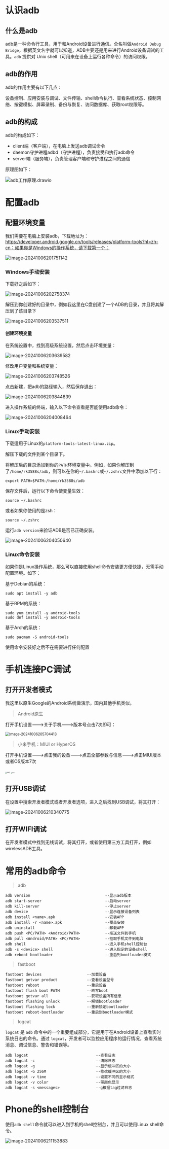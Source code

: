 # 认识adb

## 什么是adb

adb是一种命令行工具，用于和Android设备进行通信。全名叫做`Android Debug Bridge`，根据英文名字就可以知道，ADB主要还是用来进行Android设备调试的工具。`adb` 提供对 Unix shell（可用来在设备上运行各种命令）的访问权限。



## adb的作用

adb的作用主要有以下几点：

设备控制、应用安装与调试、文件传输、shell命令执行、查看系统状态、控制网络、按键模拟、屏幕录制、备份与恢复、访问数据库、获取root权限等。



## adb的构成

adb的构成如下：

- client端（客户端），在电脑上发送adb调试命令
- daemon守护进程adbd（守护进程），负责接受和执行adb命令
- server端（服务端），负责管理客户端和守护进程之间的通信

原理图如下：

![adb工作原理.drawio](./%E8%AE%A4%E8%AF%86ADB.assets/adb%E5%B7%A5%E4%BD%9C%E5%8E%9F%E7%90%86.drawio-1728220514903-3.png)



# 配置adb

## 配置环境变量

我们需要在电脑上安装adb，下载地址为：https://developer.android.google.cn/tools/releases/platform-tools?hl=zh-cn；如果你是Windows的操作系统，请下载第一个：

![image-20241006201751142](./%E8%AE%A4%E8%AF%86ADB.assets/image-20241006201751142.png)

### Windows手动安装

下载好之后如下：

![image-20241006202758374](./%E8%AE%A4%E8%AF%86ADB.assets/image-20241006202758374.png)

解压到你创建好的目录中，例如我这里在C盘创建了一个ADB的目录，并且将其解压到了该目录下

![image-20241006203537511](./%E8%AE%A4%E8%AF%86ADB.assets/image-20241006203537511.png)

#### 创建环境变量

在系统设置中，找到高级系统设置，然后点击环境变量：

![image-20241006203639582](./%E8%AE%A4%E8%AF%86ADB.assets/image-20241006203639582.png)

修改用户变量和系统变量：

![image-20241006203748526](./%E8%AE%A4%E8%AF%86ADB.assets/image-20241006203748526.png)

点击新建，把adb的路径输入，然后保存退出：

![image-20241006203844839](./%E8%AE%A4%E8%AF%86ADB.assets/image-20241006203844839.png)

进入操作系统的终端，输入以下命令查看是否能使用adb命令：

![image-20241006204008464](./%E8%AE%A4%E8%AF%86ADB.assets/image-20241006204008464.png)



### Linux手动安装

下载适用于Linux的`platform-tools-latest-linux.zip`。

解压下载的文件到某个目录下。

将解压后的目录添加到你的`PATH`环境变量中。例如，如果你解压到了`/home/rk3588s/adb`，则可以在你的`~/.bashrc`或`~/.zshrc`文件中添加以下行：

```
export PATH=$PATH:/home/rk3588s/adb
```

保存文件后，运行以下命令使变量生效：

```
source ~/.bashrc
```

或者如果你使用的是zsh：

```
source ~/.zshrc
```

运行`adb version`来验证ADB是否已正确安装。

![image-20241006204050640](./%E8%AE%A4%E8%AF%86ADB.assets/image-20241006204050640.png)



### Linux命令安装

如果你是Linux操作系统，那么可以直接使用shell命令安装更方便快捷，无需手动配置环境。如下：

基于Debian的系统：

```shell
sudo apt install -y adb
```

基于RPM的系统：

```shell
sudo yum install -y android-tools
sudo dnf install -y android-tools
```

基于Arch的系统：

```shell
sudo pacman -S android-tools
```

使用命令安装好之后不在需要进行任何配置



# 手机连接PC调试

## 打开开发者模式

我这里以原生Google的Android系统做演示，国内其他手机类似。

> Android原生

打开手机设置--->关于手机--->版本号点击7次即可：

<img src="./%E8%AE%A4%E8%AF%86ADB.assets/image-20241006205704413.png" alt="image-20241006205704413" style="zoom: 80%;" />

> 小米手机：MIUI or HyperOS

打开手机设置--->点击我的设备--->点击全部参数与信息--->点击MIUI版本或者OS版本7次

<img src="./%E8%AE%A4%E8%AF%86ADB.assets/K40.jpg" alt="K40" style="zoom: 33%;" />

<img src="./%E8%AE%A4%E8%AF%86ADB.assets/K60.jpg" alt="K60" style="zoom: 25%;" />



## 打开USB调试

在设置中搜索开发者模式或者开发者选项，进入之后找到USB调试，将其打开：

![image-20241006210340775](./%E8%AE%A4%E8%AF%86ADB.assets/image-20241006210340775.png)



## 打开WIFI调试

在开发者模式中找到无线调试，将其打开，或者使用第三方工具打开，例如wirelessADB工具。



# 常用的adb命令

> adb

```shell
adb version									--显示adb版本
adb start-server							--启动server
adb kill-server								--停止server
adb device									--显示连接设备列表
adb install <name>.apk						--安装APP
adb install -r <name>.apk					--覆盖安装
adb uninstall								--卸载APP
adb push <PC/PATH> <Android/PATH>			--推送文件到手机
adb pull <Android/PATH> <PC/PATH>			--拉取手机文件到电脑
adb shell									--进入手机shell控制台
adb -s <device> shell						--进入指定的设备shell
adb reboot bootloader						--重启到bootloader模式
```



> fastboot

```shell
fastboot devices					--加载设备
fastboot getvar product				--查看设备型号
fastboot reboot						--重启设备
fastboot flash boot PATH			--刷写boot
fastboot getvar all					--获取设备所有信息
fastboot flashing unlock			--解锁bootloader
fastboot flashing lock				--重新锁定bootloader
fastboot reboot-bootloader			--重启到bootloader模式
```



> logcat

`logcat` 是 `adb` 命令中的一个重要组成部分，它是用于在Android设备上查看实时系统日志的命令。通过 `logcat`，开发者可以监控应用程序的运行情况，查看系统消息、调试信息、警告和错误等。

```shell
adb logcat								--查看日志
adb logcat -c							--清除日志
adb logcat -g							--显示缓冲区的大小
adb logcat -G 256M						--修改缓冲区的大小
adb logcat -v time						--设置不同的显示格式
adb logcat -v color						--带颜色显示
adb logcat -s <messages>				--g根据tag过滤日志
```



# Phone的shell控制台

使用`adb shell`命令就可以进入到手机的shell控制台，并且可以使用Linux shell命令。

![image-20241006211153883](./%E8%AE%A4%E8%AF%86ADB.assets/image-20241006211153883.png)







